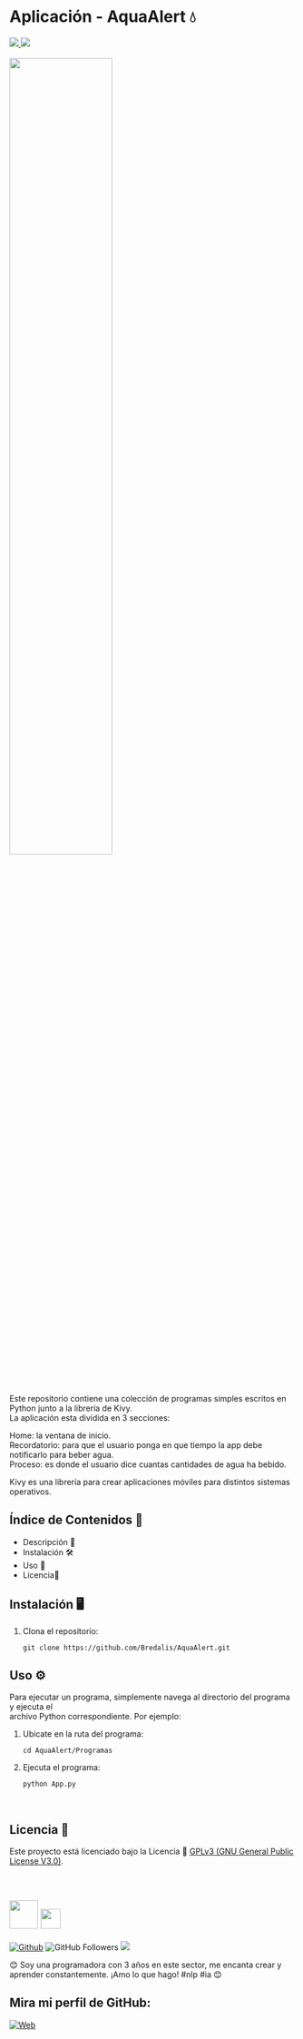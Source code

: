 <h1><b>Aplicación - AquaAlert 💧</b></h1>
<a href="https://www.python.org" target="_blank">
  <img src="https://img.shields.io/badge/Python-52BE80">
</a>
<a href="https://kivy.org/doc/stable/gettingstarted/installation.html" target="_blank">
  <img src="https://img.shields.io/badge/Kivy-AED6F1">
</a>
<br><br>

<img src="https://i.pinimg.com/236x/5a/11/b7/5a11b79030ccd2aaea5d569595746362.jpg" width="60%">

<p>
  Este repositorio contiene una colección de programas simples escritos en Python junto a 
  la librería de Kivy. <br> La aplicación esta dividida en 3 secciones: 
  
  Home: la ventana de inicio. <br>
  Recordatorio: para que el usuario ponga en que tiempo la app debe notificarlo para beber agua. <br>
  Proceso: es donde el usuario dice cuantas cantidades de agua ha bebido. <br>
  
  Kivy es una librería para crear aplicaciones móviles para distintos sistemas operativos.
</p>

## Índice de Contenidos 🧾

- Descripción 📝
- Instalación 🛠️
- Uso 📘
- Licencia📜

## Instalación 🖥️

1. Clona el repositorio:
    ```
    git clone https://github.com/Bredalis/AquaAlert.git
    ```

## Uso ⚙️

Para ejecutar un programa, simplemente navega al directorio del programa y ejecuta el <br> archivo Python correspondiente. Por ejemplo:

1. Ubicate en la ruta del programa:
    ```
    cd AquaAlert/Programas
    ```
     
2. Ejecuta el programa:
    ```
    python App.py
    ```

<br>

## Licencia 📜

Este proyecto está licenciado bajo la Licencia 📜 <a href="https://www.gnu.org/licenses/gpl-3.0.en.html" target="_blank">GPLv3 (GNU General Public License V3.0)</a>.

<br>

## <img src="https://avatars.githubusercontent.com/u/111624948?s=400&u=cd081f79392220d8cd2a22f2a8d5d3b18814350a&v=4" width="50" height="50"> <img src="https://readme-typing-svg.demolab.com?font=Roboto+Slab&color=%23FFFFFF&size=35&center=true&vCenter=true&width=450&duration=1500&pause=1000&lines=Hola,+soy;Bredalis+Gautreaux!" width="auto" height="35"/>
[![Github](https://img.shields.io/github/followers/Bredalis?label=Follow&style=social)](https://github.com/Bredalis)
![GitHub Followers](https://img.shields.io/github/stars/bredalis?style=social)
<a href="https://www.linkedin.com/in/bredalis-gautreaux/" target="_blank">
  <img src="https://img.shields.io/badge/-LinkedIn-blue?style=flat-square&logo=Linkedin&logoColor=white">
</a>

😊 Soy una programadora con 3 años en este sector, me encanta crear y aprender constantemente. ¡Amo lo que hago! #nlp #ia 😊

## Mira mi perfil de GitHub:
[![Web](https://img.shields.io/badge/GitHub-Bredalis-14a1f0?style=for-the-badge&logo=github&logoColor=white&labelColor=101010)](https://github.com/bredalis)

